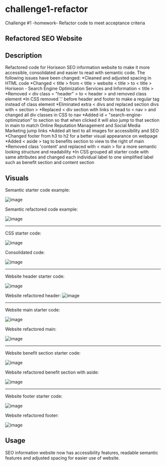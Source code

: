 # challenge1-refactor
Challenge #1 -homework- Refactor code to meet acceptance criteria

## Refactored SEO Website

## Description
Refactored code for Horiseon SEO information website to make it more accessible, consolidated and easier to read with semantic code.
The following issues have been changed:
*Cleaned and adjusted spacing in HTML code
*Changed < title > from < title > website < title > to < title > Horiseon - Search Engine Optimization Services and Information < title >
*Removed < div class = "header" > to < header > and removed class element
*In CSS removed '.' before header and footer to make a regular tag instead of class element
*Eliminated extra < divs and replaced section divs with < section >
*Replaced  < div section with links in head to < nav > and changed all div classes in CSS to nav
*Added id = "search-engine-optimization" to section so that when clicked it will also jump to that section in main to match Online Reputation Management and Social Media Marketing jump links
*Added alt text to all images for accessibility and SEO
*Changed footer from h3 to h2 for a better visual appearance on webpage
*Added < aside > tag to benefits section to view to the right of main
*Removed class 'content' and replaced with < main > for a more semantic looking structure and readability
*In CSS grouped all starter code with same attributes and changed each individual label to one simplified label such as benefit section and content section


## Visuals
Semantic starter code example:

![image](https://user-images.githubusercontent.com/118077000/205668256-921f2c0c-251d-46d9-8aee-e602b397dbc9.png)

Semantic refactored code example:

![image](https://user-images.githubusercontent.com/118077000/205668608-be642c29-1ca5-43d9-b1bb-4407fb0d7e81.png)

---

CSS starter code:

![image](https://user-images.githubusercontent.com/118077000/205669152-973f85e4-42ce-4902-b535-9e7e48d01982.png)

Consolidated code:

![image](https://user-images.githubusercontent.com/118077000/205669313-0c0ea58a-b307-457a-bb7d-9f6fa6418289.png)

---

Website header starter code: 

![image](https://user-images.githubusercontent.com/118077000/205671450-aa8573b5-4e59-454f-9d81-bf6a72b18d8e.png)

Website refactored header:
![image](https://user-images.githubusercontent.com/118077000/205671326-19967631-c111-47d5-809a-c348fcd04bf0.png)

---
Website main starter code:

![image](https://user-images.githubusercontent.com/118077000/205671992-ce506059-78c5-4fc0-866c-386b4d600afa.png)

Website refactored main:

![image](https://user-images.githubusercontent.com/118077000/205672213-6b23e75f-7338-48b3-ae9e-f1431dcd12e6.png)

---
Website benefit section starter code:

![image](https://user-images.githubusercontent.com/118077000/205672442-d1410045-edef-48d3-996a-1f009e1a0f9e.png)

Website refactored benefit section with aside:

![image](https://user-images.githubusercontent.com/118077000/205672777-9853d5ea-0096-4f2b-90cc-75bd20ad81fa.png)

---
Website footer starter code:

![image](https://user-images.githubusercontent.com/118077000/205672913-697615dd-330c-47cd-a482-c77350396a66.png)

Website refactored footer:

![image](https://user-images.githubusercontent.com/118077000/205673079-3fbc5d35-ecf3-4e9b-a004-a52545fa6477.png)

## Usage
SEO information website now has accessibility features, readable semantic features and adjusted spacing for easier use of website.
